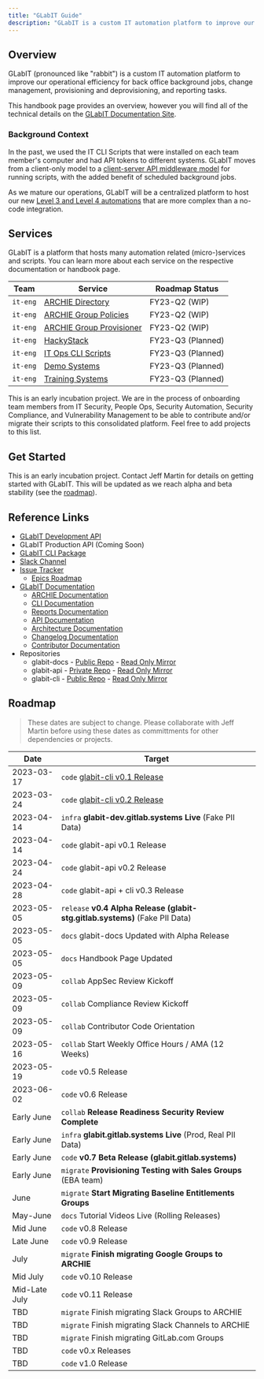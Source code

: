 ```yaml
---
title: "GLabIT Guide"
description: "GLabIT is a custom IT automation platform to improve our operational efficiency for back office background jobs, change management, provisioning and deprovisioning, and reporting tasks."
---
```


## Overview

GLabIT (pronounced like "rabbit") is a custom IT automation platform to improve our operational efficiency for back office background jobs, change management, provisioning and deprovisioning, and reporting tasks.

This handbook page provides an overview, however you will find all of the technical details on the [GLabIT Documentation Site](https://gitlab-it.gitlab.io/glabit-docs).

### Background Context

In the past, we used the IT CLI Scripts that were installed on each team member's computer and had API tokens to different systems. GLabIT moves from a client-only model to a [client-server API middleware model](https://gitlab-it.gitlab.io/glabit-docs/cli/overview#introduction) for running scripts, with the added benefit of scheduled background jobs.

As we mature our operations, GLabIT will be a centralized platform to host our new [Level 3 and Level 4 automations](https://about.gitlab.com/handbook/business-technology/it/engineering/automation/) that are more complex than a no-code integration.

## Services

GLabIT is a platform that hosts many automation related (micro-)services and scripts. You can learn more about each service on the respective documentation or handbook page.

| Team     | Service                                                                                  | Roadmap Status    |
| -------- | ---------------------------------------------------------------------------------------- | ----------------- |
| `it-eng` | [ARCHIE Directory](https://gitlab-it.gitlab.io/glabit-docs/archie/overview)              | FY23-Q2 (WIP)     |
| `it-eng` | [ARCHIE Group Policies](https://gitlab-it.gitlab.io/glabit-docs/archie/overview)         | FY23-Q2 (WIP)     |
| `it-eng` | [ARCHIE Group Provisioner](https://gitlab-it.gitlab.io/glabit-docs/archie/overview)      | FY23-Q2 (WIP)     |
| `it-eng` | [HackyStack](https://about.gitlab.com/handbook/infrastructure-standards/realms/sandbox/) | FY23-Q3 (Planned) |
| `it-eng` | [IT Ops CLI Scripts](https://gitlab.com/gitlab-com/it/dev/it-ops-laravel-cli-scripts)    | FY23-Q3 (Planned) |
| `it-eng` | [Demo Systems](https://about.gitlab.com/handbook/customer-success/demo-systems/)         | FY23-Q3 (Planned) |
| `it-eng` | [Training Systems](https://about.gitlab.com/handbook/customer-success/demo-systems/)     | FY23-Q3 (Planned) |

This is an early incubation project. We are in the process of onboarding team members from IT Security, People Ops, Security Automation, Security Compliance, and Vulnerability Management to be able to contribute and/or migrate their scripts to this consolidated platform. Feel free to add projects to this list.

## Get Started

This is an early incubation project. Contact Jeff Martin for details on getting started with GLabIT. This will be updated as we reach alpha and beta stability (see the [roadmap](#roadmap)).

## Reference Links

- [GLabIT Development API](https://glabit-dev.gitlab.systems)
- GLabIT Production API (Coming Soon)
- [GLabIT CLI Package](https://packagist.org/packages/gitlab-it/glabit-cli)
- [Slack Channel](https://slack.com/app_redirect?channel=C04RYCM137A)
- [Issue Tracker](https://gitlab.com/gitlab-com/it/dev/issue-tracker)
    - [Epics Roadmap](https://gitlab.com/groups/gitlab-com/it/dev/-/roadmap?state=opened&sort=start_date_asc&layout=QUARTERS&timeframe_range_type=THREE_YEARS&progress=WEIGHT&show_progress=true&show_milestones=false&milestones_type=ALL&show_labels=false)
- [GLabIT Documentation](https://gitlab-it.gitlab.io/glabit-docs/)
    - [ARCHIE Documentation](https://gitlab-it.gitlab.io/glabit-docs/archie/overview)
    - [CLI Documentation](https://gitlab-it.gitlab.io/glabit-docs/cli/overview)
    - [Reports Documentation](https://gitlab-it.gitlab.io/glabit-docs/reports/overview)
    - [API Documentation](https://gitlab-it.gitlab.io/glabit-docs/api/overview)
    - [Architecture Documentation](https://gitlab-it.gitlab.io/glabit-docs/architecture/overview)
    - [Changelog Documentation](https://gitlab-it.gitlab.io/glabit-docs/changelog/overview)
    - [Contributor Documentation](https://gitlab-it.gitlab.io/glabit-docs/contributor/overview)
- Repositories
    - glabit-docs - [Public Repo](https://gitlab.com/gitlab-it/glabit-docs) - [Read Only Mirror](https://gitlab.com/gitlab-com/it/dev/glabit-docs)
    - glabit-api - [Private Repo](https://gitlab.com/gitlab-it/glabit-api) - [Read Only Mirror](https://gitlab.com/gitlab-com/it/dev/glabit-api)
    - glabit-cli - [Public Repo](https://gitlab.com/gitlab-it/glabit-cli) - [Read Only Mirror](https://gitlab.com/gitlab-com/it/dev/glabit-cli)

## Roadmap

> These dates are subject to change. Please collaborate with Jeff Martin before using these dates as committments for other dependencies or projects.

| Date          | Target                                                          |
| ------------- | --------------------------------------------------------------- |
| 2023-03-17    | `code` [glabit-cli v0.1 Release](https://gitlab.com/gitlab-com/it/dev/glabit-cli/-/blob/main/changelog/0.1-alpha.md)                                  |
| 2023-03-24    | `code` [glabit-cli v0.2 Release](https://gitlab.com/gitlab-com/it/dev/glabit-cli/-/blob/main/changelog/0.2-alpha.md)                                  |
| 2023-04-14    | `infra` **glabit-dev.gitlab.systems Live** (Fake PII Data)      |
| 2023-04-14    | `code` glabit-api v0.1 Release                                  |
| 2023-04-24    | `code` glabit-api v0.2 Release                                  |
| 2023-04-28    | `code` glabit-api + cli v0.3 Release                            |
| 2023-05-05    | `release` **v0.4 Alpha Release (glabit-stg.gitlab.systems)** (Fake PII Data)   |
| 2023-05-05    | `docs` glabit-docs Updated with Alpha Release                   |
| 2023-05-05    | `docs` Handbook Page Updated                                    |
| 2023-05-09    | `collab` AppSec Review Kickoff                                  |
| 2023-05-09    | `collab` Compliance Review Kickoff                              |
| 2023-05-09    | `collab` Contributor Code Orientation                           |
| 2023-05-16    | `collab` Start Weekly Office Hours / AMA (12 Weeks)             |
| 2023-05-19    | `code` v0.5 Release                                             |
| 2023-06-02    | `code` v0.6 Release                                             |
| Early June    | `collab` **Release Readiness Security Review Complete**         |
| Early June    | `infra` **glabit.gitlab.systems Live** (Prod, Real PII Data)          |
| Early June    | `code` **v0.7 Beta Release (glabit.gitlab.systems)**            |
| Early June    | `migrate` **Provisioning Testing with Sales Groups** (EBA team) |
| June          | `migrate` **Start Migrating Baseline Entitlements Groups**      |
| May-June      | `docs` Tutorial Videos Live (Rolling Releases)                  |
| Mid June      | `code` v0.8 Release                                             |
| Late June     | `code` v0.9 Release                                             |
| July          | `migrate` **Finish migrating Google Groups to ARCHIE**          |
| Mid July      | `code` v0.10 Release                                            |
| Mid-Late July | `code` v0.11 Release                                            |
| TBD           | `migrate` Finish migrating Slack Groups to ARCHIE               |
| TBD           | `migrate` Finish migrating Slack Channels to ARCHIE             |
| TBD           | `migrate` Finish migrating GitLab.com Groups                    |
| TBD           | `code` v0.x Releases                                            |
| TBD           | `code` v1.0 Release                                             |


